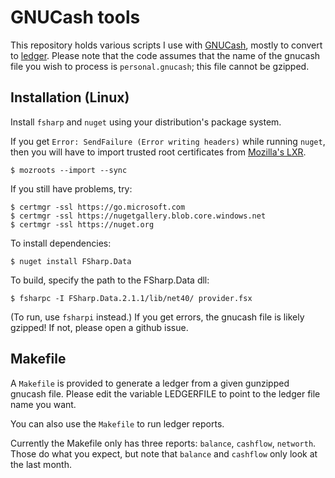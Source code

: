 # GNUCash tools

This repository holds various scripts I use with [GNUCash](http://gnucash.org/), mostly to convert to [ledger](http://www.ledger-cli.org/). Please note that the code assumes that the name of the gnucash file you wish to process is `personal.gnucash`; this file cannot be gzipped.

## Installation (Linux)

Install `fsharp` and `nuget` using your distribution's package system.

If you get `Error: SendFailure (Error writing headers)` while running `nuget`, then you will have to import trusted root certificates from [Mozilla's LXR](http://lxr.mozilla.org/seamonkey/source/security/nss/lib/ckfw/builtins/certdata.txt).

    $ mozroots --import --sync

If you still have problems, try:

    $ certmgr -ssl https://go.microsoft.com
    $ certmgr -ssl https://nugetgallery.blob.core.windows.net
    $ certmgr -ssl https://nuget.org

To install dependencies:

    $ nuget install FSharp.Data

To build, specify the path to the FSharp.Data dll:

    $ fsharpc -I FSharp.Data.2.1.1/lib/net40/ provider.fsx

(To run, use `fsharpi` instead.) If you get errors, the gnucash file is likely gzipped! If not, please open a github issue.

## Makefile

A `Makefile` is provided to generate a ledger from a given gunzipped gnucash file. Please edit the variable LEDGERFILE to point to the ledger file name you want.

You can also use the `Makefile` to run ledger reports.

Currently the Makefile only has three reports: `balance`, `cashflow`, `networth`. Those do what you expect, but note that `balance` and `cashflow` only look at the last month.
